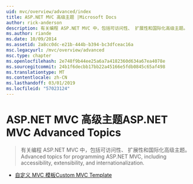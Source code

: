 ```yaml
---
uid: mvc/overview/advanced/index
title: ASP.NET MVC 高级主题 |Microsoft Docs
author: rick-anderson
description: 有关编程 ASP.NET MVC 中，包括可访问性、 扩展性和国际化高级主题。
ms.author: riande
ms.date: 10/09/2014
ms.assetid: 2a8cc0dc-e21b-444b-b394-bc3dfceac16a
msc.legacyurl: /mvc/overview/advanced
msc.type: chapter
ms.openlocfilehash: 2e748f9b44ee25a6a7a4182360d634a67ea4078e
ms.sourcegitcommit: 24b1f6decbb17bb22a45166e5fdb0845c65af498
ms.translationtype: MT
ms.contentlocale: zh-CN
ms.lasthandoff: 03/01/2019
ms.locfileid: "57023124"
---
```

<a name="aspnet-mvc-advanced-topics"></a><span data-ttu-id="f1a7d-103">ASP.NET MVC 高级主题</span><span class="sxs-lookup"><span data-stu-id="f1a7d-103">ASP.NET MVC Advanced Topics</span></span>
====================
> <span data-ttu-id="f1a7d-104">有关编程 ASP.NET MVC 中，包括可访问性、 扩展性和国际化高级主题。</span><span class="sxs-lookup"><span data-stu-id="f1a7d-104">Advanced topics for programming ASP.NET MVC, including accessibility, extensibility, and internationalization.</span></span>


- [<span data-ttu-id="f1a7d-105">自定义 MVC 模板</span><span class="sxs-lookup"><span data-stu-id="f1a7d-105">Custom MVC Template</span></span>](custom-mvc-templates.md)
